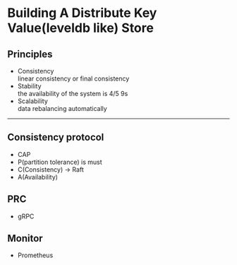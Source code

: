 # Building A Distribute Key Value(leveldb like) Store 

## Principles
* Consistency  
linear consistency or final consistency
* Stability   
the availability of the system is 4/5 9s
* Scalability  
data rebalancing automatically

---

## Consistency protocol
* CAP  
* P(partition tolerance) is must  
* C(Consistency) -> Raft
* A(Availability)

## PRC
* gRPC

## Monitor
* Prometheus


